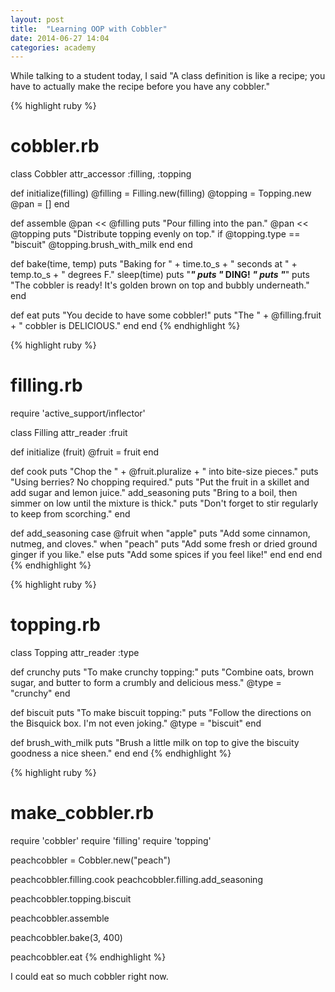 ```yaml
---
layout: post
title:  "Learning OOP with Cobbler"
date: 2014-06-27 14:04
categories: academy
---
```


While talking to a student today, I said "A class definition is like a recipe; you have to actually make the recipe before you have any cobbler."

{% highlight ruby %}
# cobbler.rb

class Cobbler
  attr_accessor :filling, :topping

  def initialize(filling)
    @filling = Filling.new(filling)
    @topping = Topping.new
    @pan = []
  end

  def assemble
    @pan << @filling
    puts "Pour filling into the pan."
    @pan << @topping
    puts "Distribute topping evenly on top."
    if @topping.type == "biscuit"
      @topping.brush_with_milk
    end
  end

  def bake(time, temp)
    puts "Baking for " + time.to_s + " seconds at " + temp.to_s + " degrees F."
    sleep(time)
    puts "*********"
    puts "* DING! *"
    puts "*********"
    puts "The cobbler is ready! It's golden brown on top and bubbly underneath."
  end

  def eat
    puts "You decide to have some cobbler!"
    puts "The " + @filling.fruit + " cobbler is DELICIOUS."
  end
end
{% endhighlight %}

{% highlight ruby %}
# filling.rb

require 'active_support/inflector'

class Filling
  attr_reader :fruit

  def initialize (fruit)
    @fruit = fruit
  end

  def cook
    puts "Chop the " + @fruit.pluralize + " into bite-size pieces."
    puts "Using berries? No chopping required."
    puts "Put the fruit in a skillet and add sugar and lemon juice."
    add_seasoning
    puts "Bring to a boil, then simmer on low until the mixture is thick."
    puts "Don't forget to stir regularly to keep from scorching."
  end

  def add_seasoning
    case @fruit
    when "apple"
      puts "Add some cinnamon, nutmeg, and cloves."
    when "peach"
      puts "Add some fresh or dried ground ginger if you like."
    else
      puts "Add some spices if you feel like!"
    end
  end
end
{% endhighlight %}

{% highlight ruby %}
# topping.rb

class Topping
  attr_reader :type

  def crunchy
    puts "To make crunchy topping:"
    puts "Combine oats, brown sugar, and butter to form a crumbly and delicious mess."
    @type = "crunchy"
  end

  def biscuit
    puts "To make biscuit topping:"
    puts "Follow the directions on the Bisquick box.  I'm not even joking."
    @type = "biscuit"
  end

  def brush_with_milk
    puts "Brush a little milk on top to give the biscuity goodness a nice sheen."
  end
end
{% endhighlight %}

{% highlight ruby %}
# make_cobbler.rb
require 'cobbler'
require 'filling'
require 'topping'

peachcobbler = Cobbler.new("peach")

peachcobbler.filling.cook
peachcobbler.filling.add_seasoning

peachcobbler.topping.biscuit

peachcobbler.assemble

peachcobbler.bake(3, 400)

peachcobbler.eat
{% endhighlight %}

I could eat so much cobbler right now.

